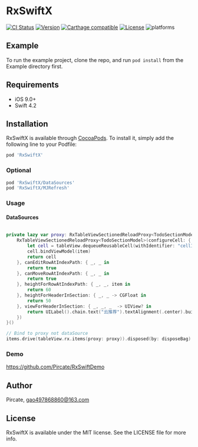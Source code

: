 # RxSwiftX

[![CI Status](https://img.shields.io/travis/Pircate/RxSwiftX.svg?style=flat)](https://travis-ci.org/Pircate/RxSwiftX)
[![Version](https://img.shields.io/cocoapods/v/RxSwiftX.svg?style=flat)](https://cocoapods.org/pods/RxSwiftX)
[![Carthage compatible](https://img.shields.io/badge/Carthage-compatible-4BC51D.svg?style=flat)](https://github.com/Carthage/Carthage)
[![License](https://img.shields.io/cocoapods/l/RxSwiftX.svg?style=flat)](https://cocoapods.org/pods/RxSwiftX)
![platforms](https://img.shields.io/badge/platforms-iOS-333333.svg) 

## Example

To run the example project, clone the repo, and run `pod install` from the Example directory first.

## Requirements

* iOS 9.0+
* Swift 4.2

## Installation

RxSwiftX is available through [CocoaPods](https://cocoapods.org). To install
it, simply add the following line to your Podfile:

```ruby
pod 'RxSwiftX'
```

### Optional

```ruby
pod 'RxSwiftX/DataSources'
pod 'RxSwiftX/MJRefresh'
```

### Usage

#### DataSources
```swift

private lazy var proxy: RxTableViewSectionedReloadProxy<TodoSectionModel> = {
    RxTableViewSectionedReloadProxy<TodoSectionModel>(configureCell: { (_, tableView, indexPath, item) -> UITableViewCell in
        let cell = tableView.dequeueReusableCell(withIdentifier: "cellID", for: indexPath) as! TodoItemCell
        cell.bindViewModel(item)
        return cell
    }, canEditRowAtIndexPath: { _, _ in
        return true
    }, canMoveRowAtIndexPath: { _, _ in
        return true
    }, heightForRowAtIndexPath: { _, _, item in
        return 60
    }, heightForHeaderInSection: { _, _ -> CGFloat in
        return 50
    }, viewForHeaderInSection: { _, _, _  -> UIView? in
        return UILabel().chain.text("云推荐").textAlignment(.center).build
    })
}()

// Bind to proxy not dataSource
items.drive(tableView.rx.items(proxy: proxy)).disposed(by: disposeBag)

```

### Demo

https://github.com/Pircate/RxSwiftDemo

## Author

Pircate, gao497868860@163.com

## License

RxSwiftX is available under the MIT license. See the LICENSE file for more info.
